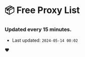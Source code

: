 # :package: Free Proxy List
### Updated every 15 minutes.

- Last updated: `2024-05-14 00:02`

:heart:
